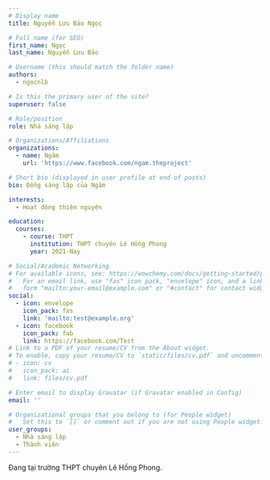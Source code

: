 ```yaml
---
# Display name
title: Nguyễn Lưu Bảo Ngọc

# Full name (for SEO)
first_name: Ngọc
last_name: Nguyễn Lưu Bảo

# Username (this should match the folder name)
authors:
  - ngocnlb

# Is this the primary user of the site?
superuser: false

# Role/position
role: Nhà sáng lập

# Organizations/Affiliations
organizations:
  - name: Ngăm
    url: 'https://www.facebook.com/ngam.theproject'

# Short bio (displayed in user profile at end of posts)
bio: Đồng sáng lập của Ngăm

interests:
  - Hoạt động thiện nguyện

education:
  courses:
    - course: THPT
      institution: THPT chuyên Lê Hồng Phong
      year: 2021-Nay

# Social/Academic Networking
# For available icons, see: https://wowchemy.com/docs/getting-started/page-builder/#icons
#   For an email link, use "fas" icon pack, "envelope" icon, and a link in the
#   form "mailto:your-email@example.com" or "#contact" for contact widget.
social:
  - icon: envelope
    icon_pack: fas
    link: 'mailto:test@example.org'
  - icon: facebook
    icon_pack: fab
    link: https://facebook.com/Test
# Link to a PDF of your resume/CV from the About widget.
# To enable, copy your resume/CV to `static/files/cv.pdf` and uncomment the lines below.
# - icon: cv
#   icon_pack: ai
#   link: files/cv.pdf

# Enter email to display Gravatar (if Gravatar enabled in Config)
email: ''

# Organizational groups that you belong to (for People widget)
#   Set this to `[]` or comment out if you are not using People widget.
user_groups:
  - Nhà sáng lập
  - Thành viên
---
```


Đang tại trường THPT chuyên Lê Hồng Phong.
